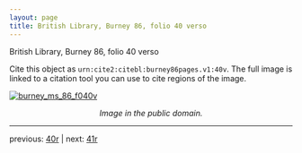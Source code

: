```yaml
---
layout: page
title: British Library, Burney 86, folio 40 verso
---
```


British Library, Burney 86, folio 40 verso

Cite this object as `urn:cite2:citebl:burney86pages.v1:40v`.  The full image is linked to a citation tool you can use to cite regions of the image.

[![burney_ms_86_f040v](http://www.homermultitext.org/iipsrv?IIIF=/project/homer/pyramidal/deepzoom/citebl/burney86imgs/v1/burney_ms_86_f040v.tif/full/800,/0/default.jpg)](http://www.homermultitext.org/ict2/?urn=urn:cite2:citebl:burney86imgs.v1:burney_ms_86_f040v) 

<p style="text-align: center; font-style: italic;">Image in the public domain.</p>

---

previous: [40r](../40r/) | next: [41r](../41r/)